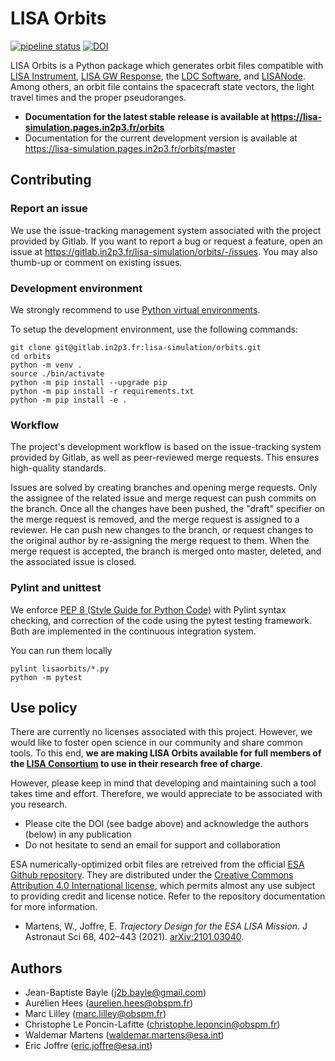 # LISA Orbits

[![pipeline status](https://gitlab.in2p3.fr/lisa-simulation/orbits/badges/master/pipeline.svg)](https://gitlab.in2p3.fr/lisa-simulation/orbits/-/commits/master)
[![DOI](https://zenodo.org/badge/doi/10.5281/zenodo.6412992.svg)](https://doi.org/10.5281/zenodo.6412992)


LISA Orbits is a Python package which generates orbit files compatible with [LISA Instrument](https://gitlab.in2p3.fr/lisa-simulation/instrument), [LISA GW Response](https://gitlab.in2p3.fr/lisa-simulation/orbits), the [LDC Software](https://lisa-ldc.lal.in2p3.fr/code), and [LISANode](https://gitlab.in2p3.fr/j2b.bayle/LISANode). Among others, an orbit file contains the spacecraft state vectors, the light travel times and the proper pseudoranges.

* **Documentation for the latest stable release is available at <https://lisa-simulation.pages.in2p3.fr/orbits>**
* Documentation for the current development version is available at <https://lisa-simulation.pages.in2p3.fr/orbits/master>

## Contributing

### Report an issue

We use the issue-tracking management system associated with the project provided by Gitlab. If you want to report a bug or request a feature, open an issue at <https://gitlab.in2p3.fr/lisa-simulation/orbits/-/issues>. You may also thumb-up or comment on existing issues.

### Development environment

We strongly recommend to use [Python virtual environments](https://docs.python.org/3/tutorial/venv.html).

To setup the development environment, use the following commands:

```shell
git clone git@gitlab.in2p3.fr:lisa-simulation/orbits.git
cd orbits
python -m venv .
source ./bin/activate
python -m pip install --upgrade pip
python -m pip install -r requirements.txt
python -m pip install -e .
```

### Workflow

The project's development workflow is based on the issue-tracking system provided by Gitlab, as well as peer-reviewed merge requests. This ensures high-quality standards.

Issues are solved by creating branches and opening merge requests. Only the assignee of the related issue and merge request can push commits on the branch. Once all the changes have been pushed, the "draft" specifier on the merge request is removed, and the merge request is assigned to a reviewer. He can push new changes to the branch, or request changes to the original author by re-assigning the merge request to them. When the merge request is accepted, the branch is merged onto master, deleted, and the associated issue is closed.

### Pylint and unittest

We enforce [PEP 8 (Style Guide for Python Code)](https://www.python.org/dev/peps/pep-0008/) with Pylint syntax checking, and correction of the code using the pytest testing framework. Both are implemented in the continuous integration system.

You can run them locally

```shell
pylint lisaorbits/*.py
python -m pytest
```

## Use policy

There are currently no licenses associated with this project. However, we would like to foster open science in our community and share common tools. To this end, **we are making LISA Orbits available for full members of the [LISA Consortium](https://www.elisascience.org) to use in their research free of charge**.

However, please keep in mind that developing and maintaining such a tool takes time and effort. Therefore, we would appreciate to be associated with you research.

* Please cite the DOI (see badge above) and acknowledge the authors (below) in any publication
* Do not hesitate to send an email for support and collaboration

ESA numerically-optimized orbit files are retreived from the official [ESA Github repository](https://github.com/esa/lisa-orbit-files). They are distributed under the [Creative Commons Attribution 4.0 International license](https://github.com/esa/lisa-orbit-files/blob/main/LICENSE), which permits almost any use subject to providing credit and license notice. Refer to the repository documentation for more information.

* Martens, W., Joffre, E. *Trajectory Design for the ESA LISA Mission*. J Astronaut Sci 68, 402–443 (2021). [arXiv:2101.03040](https://arxiv.org/abs/2101.03040).

## Authors

* Jean-Baptiste Bayle (j2b.bayle@gmail.com)
* Aurélien Hees (aurelien.hees@obspm.fr)
* Marc Lilley (marc.lilley@obspm.fr)
* Christophe Le Poncin-Lafitte (christophe.leponcin@obspm.fr)
* Waldemar Martens (waldemar.martens@esa.int)
* Eric Joffre (eric.joffre@esa.int)
